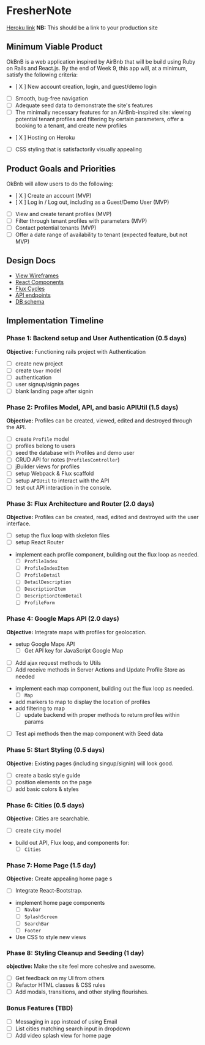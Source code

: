 # FresherNote

[Heroku link][heroku] **NB:** This should be a link to your production site

[heroku]: http://www.herokuapp.com

## Minimum Viable Product

OkBnB is a web application inspired by AirBnb that will be build using Ruby on Rails and React.js.  By the end of Week 9, this app will, at a minimum, satisfy the following criteria:

- [ X ] New account creation, login, and guest/demo login
- [ ] Smooth, bug-free navigation
- [ ] Adequate seed data to demonstrate the site's features
- [ ] The minimally necessary features for an AirBnb-inspired site: viewing potential tenant profiles and filtering by certain parameters, offer a booking to a tenant, and create new profiles
- [ X ] Hosting on Heroku
- [ ] CSS styling that is satisfactorily visually appealing

## Product Goals and Priorities

OkBnb will allow users to do the following:

<!-- This is a Markdown checklist. Use it to keep track of your
progress. Put an x between the brackets for a checkmark: [x] -->

- [ X ] Create an account (MVP)
- [ X ] Log in / Log out, including as a Guest/Demo User (MVP)
- [ ] View and create tenant profiles (MVP)
- [ ] Filter through tenant profiles with parameters (MVP)
- [ ] Contact potential tenants (MVP)
- [ ] Offer a date range of availability to tenant (expected feature, but not MVP)

## Design Docs
* [View Wireframes][views]
* [React Components][components]
* [Flux Cycles][flux-cycles]
* [API endpoints][api-endpoints]
* [DB schema][schema]

[views]: ./docs/views.md
[components]: ./docs/components.md
[flux-cycles]: ./docs/flux-cycles.md
[api-endpoints]: ./docs/api-endpoints.md
[schema]: ./docs/schema.md

## Implementation Timeline

### Phase 1: Backend setup and User Authentication (0.5 days)

**Objective:** Functioning rails project with Authentication

- [ ] create new project
- [ ] create `User` model
- [ ] authentication
- [ ] user signup/signin pages
- [ ] blank landing page after signin

### Phase 2: Profiles Model, API, and basic APIUtil (1.5 days)

**Objective:** Profiles can be created, viewed, edited and destroyed through
the API.

- [ ] create `Profile` model
- [ ] profiles belong to users
- [ ] seed the database with Profiles and demo user
- [ ] CRUD API for notes (`ProfilesController`)
- [ ] jBuilder views for profiles
- [ ] setup Webpack & Flux scaffold
- [ ] setup `APIUtil` to interact with the API
- [ ] test out API interaction in the console.

### Phase 3: Flux Architecture and Router (2.0 days)

**Objective:** Profiles can be created, read, edited and destroyed with the
user interface.

- [ ] setup the flux loop with skeleton files
- [ ] setup React Router
- implement each profile component, building out the flux loop as needed.
  - [ ] `ProfileIndex`
  - [ ] `ProfileIndexItem`
  - [ ] `ProfileDetail`
  - [ ] `DetailDescription`
  - [ ] `DescriptionItem`
  - [ ] `DescriptionItemDetail`
  - [ ] `ProfileForm`

### Phase 4: Google Maps API (2.0 days)

**Objective:** Integrate maps with profiles for geolocation.

- setup Google Maps API
  - [ ] Get API key for JavaScript Google Map
- [ ] Add ajax request methods to Utils
- [ ] Add receive methods in Server Actions and Update Profile Store as needed
- implement each map component, building out the flux loop as needed.
  - [ ] `Map`
- add markers to map to display the location of profiles
- add filtering to map
  - [ ] update backend with proper methods to return profiles within params
- [ ] Test api methods then the map component with Seed data

### Phase 5: Start Styling (0.5 days)

**Objective:** Existing pages (including singup/signin) will look good.

- [ ] create a basic style guide
- [ ] position elements on the page
- [ ] add basic colors & styles

### Phase 6: Cities (0.5 days)

**Objective:** Cities are searchable.

- [ ] create `City` model
- build out API, Flux loop, and components for:
  - [ ] `Cities`

### Phase 7: Home Page (1.5 day)

**Objective:** Create appealing home page s

- [ ] Integrate React-Bootstrap.

- implement home page components
  - [ ] `Navbar`
  - [ ] `SplashScreen`
  - [ ] `SearchBar`
  - [ ] `Footer`
- Use CSS to style new views

### Phase 8: Styling Cleanup and Seeding (1 day)

**objective:** Make the site feel more cohesive and awesome.

- [ ] Get feedback on my UI from others
- [ ] Refactor HTML classes & CSS rules
- [ ] Add modals, transitions, and other styling flourishes.

### Bonus Features (TBD)
- [ ] Messaging in app instead of using Email
- [ ] List cities matching search input in dropdown
- [ ] Add video splash view for home page

[phase-one]: ./docs/phases/phase1.md
[phase-two]: ./docs/phases/phase2.md
[phase-three]: ./docs/phases/phase3.md
[phase-four]: ./docs/phases/phase4.md
[phase-five]: ./docs/phases/phase5.md
